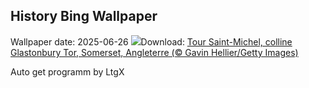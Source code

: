 ## History Bing Wallpaper
Wallpaper date: 2025-06-26
![](https://www.bing.com/th?id=OHR.GlastonburyScenic_FR-CA1273167403_UHD.jpg&w=1000)Download: [Tour Saint-Michel, colline Glastonbury Tor, Somerset, Angleterre (© Gavin Hellier/Getty Images)](https://www.bing.com/th?id=OHR.GlastonburyScenic_FR-CA1273167403_UHD.jpg)

Auto get programm by LtgX
